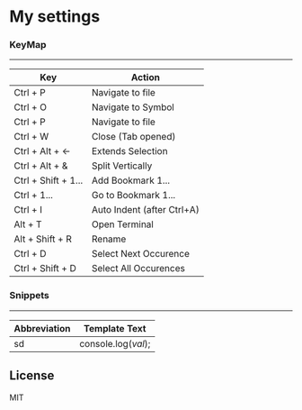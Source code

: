 # My settings

### KeyMap
---

| Key | Action |
| ------ | ------ |
| Ctrl + P | Navigate to file |
| Ctrl + O | Navigate to Symbol |
| Ctrl + P | Navigate to file |
| Ctrl + W | Close (Tab opened) |
| Ctrl + Alt + &larr; | Extends Selection |
| Ctrl + Alt + & | Split Vertically |
| Ctrl + Shift + 1... | Add Bookmark 1... |
| Ctrl + 1... | Go to Bookmark 1... |
| Ctrl + I | Auto Indent (after Ctrl+A) |
| Alt + T | Open Terminal |
| Alt + Shift + R | Rename |
| Ctrl + D | Select Next Occurence |
| Ctrl + Shift + D | Select All Occurences |


### Snippets
---

| Abbreviation | Template Text |
| ------ | ------ |
| sd    | console.log($val$); |

License
----

MIT